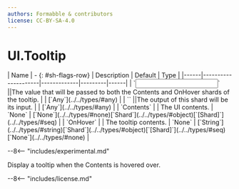 ```yaml
---
authors: Formabble & contributors
license: CC-BY-SA-4.0
---
```



# UI.Tooltip

<div class="sh-parameters" markdown="1">
| Name | - {: #sh-flags-row} | Description | Default | Type |
|------|---------------------|-------------|---------|------|
| `<input>` ||The value that will be passed to both the Contents and OnHover shards of the tooltip. | | [`Any`](../../types/#any) |
| `<output>` ||The output of this shard will be its input. | | [`Any`](../../types/#any) |
| `Contents` |  | The UI contents. | `None` | [`None`](../../types/#none)[`Shard`](../../types/#object)[`[Shard]`](../../types/#seq) |
| `OnHover` |  | The tooltip contents. | `None` | [`String`](../../types/#string)[`Shard`](../../types/#object)[`[Shard]`](../../types/#seq)[`None`](../../types/#none) |

</div>

--8<-- "includes/experimental.md"

Display a tooltip when the Contents is hovered over.

--8<-- "includes/license.md"

